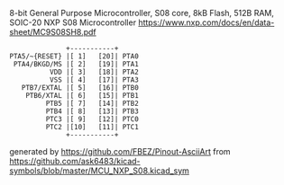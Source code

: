 8-bit General Purpose Microcontroller, S08 core, 8kB Flash, 512B RAM, SOIC-20
NXP S08 Microcontroller
https://www.nxp.com/docs/en/data-sheet/MC9S08SH8.pdf


	              +-----------+
	PTA5/~{RESET} |[ 1]   [20]| PTA0
	 PTA4/BKGD/MS |[ 2]   [19]| PTA1
	          VDD |[ 3]   [18]| PTA2
	          VSS |[ 4]   [17]| PTA3
	   PTB7/EXTAL |[ 5]   [16]| PTB0
	    PTB6/XTAL |[ 6]   [15]| PTB1
	         PTB5 |[ 7]   [14]| PTB2
	         PTB4 |[ 8]   [13]| PTB3
	         PTC3 |[ 9]   [12]| PTC0
	         PTC2 |[10]   [11]| PTC1
	              +-----------+


generated by https://github.com/FBEZ/Pinout-AsciiArt from https://github.com/ask6483/kicad-symbols/blob/master/MCU_NXP_S08.kicad_sym